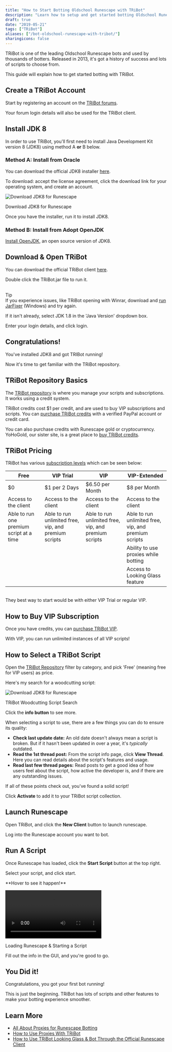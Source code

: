 ```yaml
---
title: "How to Start Botting Oldschool Runescape with TRiBot"
description: "Learn how to setup and get started botting Oldschool Runescape with TRiBot."
draft: true
date: "2019-05-21"
tags: ["TRiBot"]
aliases: ["/bot-oldschool-runescape-with-tribot/"]
sharingicons: false
---
```

TRiBot is one of the leading Oldschool Runescape bots and used by thousands of botters. Released in 2013, it's got a history of success and lots of scripts to choose from.

This guide will explain how to get started botting with TRiBot.
<!--more-->
## Create a TRiBot Account
Start by registering an account on the <a href="https://tribot.org/forums/register/" target="_blank">TRiBot forums</a>.

Your forum login details will also be used for the TRiBot client.

## Install JDK 8
In order to use TRiBot, you'll first need to install Java Development Kit version 8 (JDK8) using method A **or** B below.

### Method A: Install from Oracle
You can download the official JDK8 installer <a href="https://www.oracle.com/technetwork/java/javase/downloads/jdk8-downloads-2133151.html" target="_blank">here</a>.

To download: accept the license agreement, click the download link for your operating system, and create an account.

<div class="caption">
  <img src="/img/download-jdk.png" alt="Download JDK8 for Runescape">
  <p class="caption-text">Download JDK8 for Runescape</p>
</div>

Once you have the installer, run it to install JDK8.

### Method B: Install from Adopt OpenJDK
<a href="https://adoptopenjdk.net/" target="_blank">Install OpenJDK</a>, an open source version of JDK8.


## Download & Open TRiBot
You can download the official TRiBot client <a href="https://tribot.org/download.php" target="_blank">here</a>.

Double click the TRiBot.jar file to run it.

<div class="row tip-card">
  <div class="col-md-3 col-sm-12 tip-left">
    <div class='tip-left-container'>
    <i class="fal fa-3x fa-lightbulb"></i>
    <br />
    Tip
  </div>
  </div>
  <div class="col-md-9 col-sm-12 tip-right">
    If you experience issues, like TRiBot opening with Winrar, download and <a href="https://johann.loefflmann.net/en/software/jarfix/index.html" target="_blank">run JarFixer</a> (Windows) and try again.
  </div>
</div>

If it isn't already, select JDK 1.8 in the 'Java Version' dropdown box.

Enter your login details, and click login.

## <i class="fas fa-trophy-alt"></i> Congratulations!
You've installed JDK8 and got TRIBot running!

Now it's time to get familiar with the TRiBot repository.

## TRiBot Repository Basics
The <a href="https://tribot.org/repository/user_panel/transfer_credits/" target="_blank">TRiBot repository</a> is where you manage your scripts and subscriptions. It works using a credit system.

TRiBot credits cost $1 per credit, and are used to buy VIP subscriptions and scripts. You can <a href="https://tribot.org/repository/user_panel/purchase_credits/" target="_blank">purchase TRiBot credits</a> with a verified PayPal account or credit card.

You can also purchase credits with Runescape gold or cryptocurrency. YoHoGold, our sister site, is a great place to <a href="https://www.yohogold.com/buy-tribot-credits" target="_blank">buy TRiBot credits</a>.

## TRiBot Pricing
TRiBot has various <a href="https://tribot.org/#pricing" target="_blank">subscription levels</a> which can be seen below:
<div class='table-container'>

  Free    | VIP Trial  | VIP | VIP-Extended |
  ---|---|---|---|
  $0     | $1 per 2 Days   |$6.50 per Month  |$8 per Month  |
  Access to the client | Access to the client   |Access to the client|Access to the client  |
  Able to run one premium script at a time   | Able to run unlimited free, vip, and premium scripts   |Able to run unlimited free, vip, and premium scripts |Able to run unlimited free, vip, and premium scripts|
     |   ||Ability to use proxies while botting  |
     |    ||Access to Looking Glass feature  |

</div>
<br>
They best way to start would be with either VIP Trial or regular VIP.

## How to Buy VIP Subscription
Once you have credits, you can <a href="https://tribot.org/repository/user_panel/vip" target="_blank">purchase TRiBot VIP</a>.

With VIP, you can run unlimited instances of all VIP scripts!

## How to Select a TRiBot Script
Open the <a href="https://tribot.org/repository" target="_blank">TRiBot Repository</a> filter by category, and pick 'Free' (meaning free for VIP users) as price.

Here's my search for a woodcutting script:
<div class="caption">
  <img class="lazy" data-src="/img/tribot-repository-search.png" alt="Download JDK8 for Runescape"/>
  <p class="caption-text">TRiBot Woodcutting Script Search</p>
</div>

Click the **info button** to see more.

When selecting a script to use, there are a few things you can do to ensure its quality:

* **Check last update date:** An old date doesn't always mean a script is broken. But if it hasn't been updated in over a year, it's *typically* outdated.
* **Read the 1st thread post:** From the script info page, click **View Thread**. Here you can read details about the script's features and usage.
* **Read last few thread pages:** Read posts to get a good idea of how users feel about the script, how active the developer is, and if there are any outstanding issues.

If all of these points check out, you've found a solid script!

Click **Activate** to add it to your TRiBot script collection.

## Launch Runescape
Open TRiBot, and click the **New Client** button to launch runescape.

Log into the Runescape account you want to bot.

## Run A Script
Once Runescape has loaded, click the **Start Script** button at the top right.

Select your script, and click start.
<div class="caption">
  <p class="caption-text">**Hover to see it happen!**</p>
  <video id="video" onmouseover="play()" onmouseout="currentTime=0;pause();" style="max-width:100%">
    <source src="/img/load tribot and script.mp4" type="video/mp4" />
    Your browser does not support HTML5 video.
  </video>
  <p class="caption-text">Loading Runescape & Starting a Script</p>
</div>

Fill out the info in the GUI, and you're good to go.

## <i class="fas fa-trophy-alt"></i> You Did it!
Congratulations, you got your first bot running!

This is just the beginning. TRiBot has lots of  scripts and other features to make your botting experience smoother.

## Learn More

* <a href="/post/all-about-proxies-for-runescape-botting">All About Proxies for Runescape Botting</a>
* <a href="/post/how-to-use-proxies-with-tribot/">How to Use Proxies With TRiBot</a>
* <a href="/post/how-to-use-tribot-looking-glass/">How to Use TRiBot Looking Glass & Bot Through the Official Runescape Client</a>